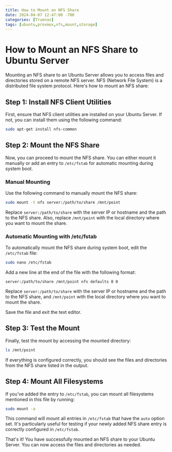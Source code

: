 ```yaml
---
title: How to Mount an NFS Share
date: 2024-04-07 12:47:00 -700
categories: [Truenas]
tags: [ubuntu,proxmox,nfs,mount,storage]
---
```


# How to Mount an NFS Share to Ubuntu Server

Mounting an NFS share to an Ubuntu Server allows you to access files and directories stored on a remote NFS server. NFS (Network File System) is a distributed file system protocol. Here's how to mount an NFS share:

## Step 1: Install NFS Client Utilities

First, ensure that NFS client utilities are installed on your Ubuntu Server. If not, you can install them using the following command:

```bash
sudo apt-get install nfs-common
```

## Step 2: Mount the NFS Share

Now, you can proceed to mount the NFS share. You can either mount it manually or add an entry to `/etc/fstab` for automatic mounting during system boot.

### Manual Mounting

Use the following command to manually mount the NFS share:

```bash
sudo mount -t nfs server:/path/to/share /mnt/point
```

Replace `server:/path/to/share` with the server IP or hostname and the path to the NFS share. Also, replace `/mnt/point` with the local directory where you want to mount the share.

### Automatic Mounting with /etc/fstab

To automatically mount the NFS share during system boot, edit the `/etc/fstab` file:

```bash
sudo nano /etc/fstab
```

Add a new line at the end of the file with the following format:

```
server:/path/to/share /mnt/point nfs defaults 0 0
```

Replace `server:/path/to/share` with the server IP or hostname and the path to the NFS share, and `/mnt/point` with the local directory where you want to mount the share.

Save the file and exit the text editor.

## Step 3: Test the Mount

Finally, test the mount by accessing the mounted directory:

```bash
ls /mnt/point
```

If everything is configured correctly, you should see the files and directories from the NFS share listed in the output.

## Step 4: Mount All Filesystems

If you've added the entry to `/etc/fstab`, you can mount all filesystems mentioned in this file by running:

```bash
sudo mount -a
```

This command will mount all entries in `/etc/fstab` that have the `auto` option set. It's particularly useful for testing if your newly added NFS share entry is correctly configured in `/etc/fstab`.

That's it! You have successfully mounted an NFS share to your Ubuntu Server. You can now access the files and directories as needed.
